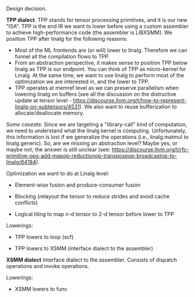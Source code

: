 Design decision.

**TPP dialect**. TPP stands for tensor processing primitives, and it is our new
"ISA". TPP is the end IR we want to lower before using a custom assembler to
achieve high-performance code (the assembler is LIBXSMM). We position TPP after
linalg for the following reasons:

- Most of the ML frontends are (or will) lower to linalg. Therefore we can
  funnel all the compilation flows to TPP.
- From an abstraction perspective, it makes sense to position TPP below linalg
  as TPP is our endpoint. You can think of TPP as micro-kernel for Linalg. At
the same time, we want to use linalg to perform most of the optimization we are
interested in, and the lower to TPP. 
- TPP operates at memref level as we can preserve parallelism when lowering
  linalg on buffers (see all the discussion on the distructive update at tensor
level -
https://discourse.llvm.org/t/how-to-represent-linalg-on-subtensors/4531). We
also want to reuse bufferization to allocate/deallocate memory. 

*Some caveats*: Since we are targeting a "library-call" kind of computation, we
need to understand what the linalg kernel is computing. Unfortunately, this
information is lost if we generalize the operations (i.e., linalg.matmul to
linalg.generic). So, are we missing an abstraction level? Maybe yes, or maybe
not; the answer is still unclear (see:
https://discourse.llvm.org/t/rfc-primitive-ops-add-mapop-reductionop-transposeop-broadcastop-to-linalg/64184).

Optimization we want to do at Linalg level:

- Element-wise fusion and produce-consumer fusion

- Blocking (relayout the tensor to reduce strides and avoid cache conflicts)

- Logical tiling to map n-d tensor to 2-d tensor before lower to TPP

Lowerings:

- TPP lowers to loop (scf)

- TPP lowers to XSMM (interface dialect to the assembler) 

**XSMM dialect** Interface dialect to the assembler. Consists of dispatch
operations and invoke operations.

Lowerings:

- XSMM lowers to func
